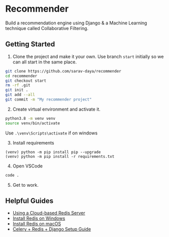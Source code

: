 # Recommender

Build a recommendation engine using Django &amp; a Machine Learning technique called Collaborative Filtering.

## Getting Started

1. Clone the project and make it your own. Use branch `start` initially so we can all start in the same place.

```bash
git clone https://github.com/sarav-daya/recommender
cd recommender
git checkout start
rm -rf .git
git init .
git add --all
git commit -m "My recommender project"
```

2. Create virtual environment and activate it.

```bash
python3.8 -m venv venv
source venv/bin/activate
```

Use `.\venv\Scripts\activate` if on windows

3. Install requirements

```
(venv) python -m pip install pip --upgrade
(venv) python -m pip install -r requirements.txt
```

4. Open VSCode

```bash
code .
```

5. Get to work.

## Helpful Guides

- [Using a Cloud-based Redis Server](https://www.codingforentrepreneurs.com/blog/remote-redis-servers-for-development/)
- [Install Redis on Windows](https://www.codingforentrepreneurs.com/blog/redis-on-windows/)
- [Install Redis on macOS](https://www.codingforentrepreneurs.com/blog/install-redis-mac-and-linux)
- [Celery + Redis + Django Setup Guide](https://www.codingforentrepreneurs.com/blog/celery-redis-django/)
